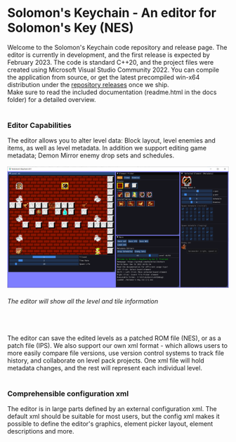   # Solomon's Keychain - An editor for Solomon's Key (NES)

Welcome to the Solomon's Keychain code repository and release page. The editor is currently in development, and the first release is expected by February 2023. The code is standard C++20, and the project files were created using Microsoft Visual Studio Community 2022. You can compile the application from source, or get the latest precompiled win-x64 distribution under the [repository releases](https://github.com/kaimitai/skchain/releases/) once we ship. \
Make sure to read the included documentation (readme.html in the docs folder) for a detailed overview.
<br></br>
### Editor Capabilities
The editor allows you to alter level data: Block layout, level enemies and items, as well as level metadata. In addition we support editing game metadata; Demon Mirror enemy drop sets and schedules.
<br></br>
![alt text](./docs/images/01_editor.png)
###### The editor will show all the level and tile information
<br></br>
The editor can save the edited levels as a patched ROM file (NES), or as a patch file (IPS). We also support our own xml format - which allows users to more easily compare file versions, use version control systems to track file history, and collaborate on level pack projects. One xml file will hold metadata changes, and the rest will represent each individual level.
<br></br>
### Comprehensible configuration xml
The editor is in large parts defined by an external configuration xml. The default xml should be suitable for most users, but the config xml makes it possible to define the editor's graphics, element picker layout, element descriptions and more.